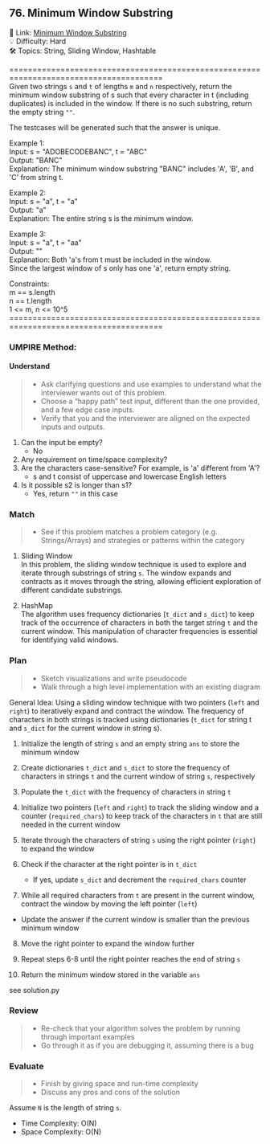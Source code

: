 ## 76. Minimum Window Substring
🔗  Link: [Minimum Window Substring](https://leetcode.com/problems/minimum-window-substring/description/)<br>
💡 Difficulty: Hard<br>
🛠️ Topics: String, Sliding Window, Hashtable<br>

=======================================================================================<br>
Given two strings `s` and `t` of lengths `m` and `n` respectively, return the minimum window 
substring of s such that every character in t (including duplicates) is included in the window. If there is no such substring, return the empty string `""`.

The testcases will be generated such that the answer is unique.

 
Example 1:<br>
Input: s = "ADOBECODEBANC", t = "ABC"<br>
Output: "BANC"<br>
Explanation: The minimum window substring "BANC" includes 'A', 'B', and 'C' from string t.<br>


Example 2:<br>
Input: s = "a", t = "a"<br>
Output: "a"<br>
Explanation: The entire string s is the minimum window.<br>

Example 3:<br>
Input: s = "a", t = "aa"<br>
Output: ""<br>
Explanation: Both 'a's from t must be included in the window.<br>
Since the largest window of s only has one 'a', return empty string.<br>


Constraints:<br>
m == s.length<br>
n == t.length<br>
1 <= m, n <= 10^5<br>
=======================================================================================<br>
### UMPIRE Method:
#### Understand

> - Ask clarifying questions and use examples to understand what the interviewer wants out of this problem.
> - Choose a “happy path” test input, different than the one provided, and a few edge case inputs. 
> - Verify that you and the interviewer are aligned on the expected inputs and outputs.
1. Can the input be empty?
    - No
2. Any requirement on time/space complexity?
3. Are the characters case-sensitive? For example, is 'a' different from 'A'?
    - s and t consist of uppercase and lowercase English letters
4. Is it possible s2 is longer than s1?
    - Yes, return `""` in this case

### Match
> - See if this problem matches a problem category (e.g. Strings/Arrays) and strategies or patterns within the category


1. Sliding Window<br>
In this problem, the sliding window technique is used to explore and iterate through substrings of string `s`. The window expands and contracts as it moves through the string, allowing efficient exploration of different candidate substrings.


2. HashMap<br>
The algorithm uses frequency dictionaries (`t_dict` and `s_dict`) to keep track of the occurrence of characters in both the target string `t` and the current window. This manipulation of character frequencies is essential for identifying valid windows.


### Plan
> - Sketch visualizations and write pseudocode
> - Walk through a high level implementation with an existing diagram

General Idea:  Using a sliding window technique with two pointers (`left` and `right`) to iteratively expand and contract the window. The frequency of characters in both strings is tracked using dictionaries (`t_dict` for string t and `s_dict` for the current window in string s).

1) Initialize the length of string `s` and an empty string `ans` to store the minimum window

2) Create dictionaries `t_dict` and `s_dict` to store the frequency of characters in strings `t` and the current window of string `s`, respectively

3) Populate the `t_dict` with the frequency of characters in string `t`

4) Initialize two pointers (`left` and `right`) to track the sliding window and a counter (`required_chars`) to keep track of the characters in `t` that are still needed in the current window

5) Iterate through the characters of string `s` using the right pointer (`right`) to expand the window

6) Check if the character at the right pointer is in `t_dict`
    - If yes, update `s_dict` and decrement the `required_chars` counter

7) While all required characters from `t` are present in the current window, contract the window by moving the left pointer (`left`)    
- Update the answer if the current window is smaller than the previous minimum window

8) Move the right pointer to expand the window further

9) Repeat steps 6-8 until the right pointer reaches the end of string `s`

10) Return the minimum window stored in the variable `ans`


see solution.py

### Review
> - Re-check that your algorithm solves the problem by running through important examples
> - Go through it as if you are debugging it, assuming there is a bug

### Evaluate
> - Finish by giving space and run-time complexity
> - Discuss any pros and cons of the solution

Assume `N` is the length of string `s`.

- Time Complexity: O(N)
- Space Complexity: O(N)